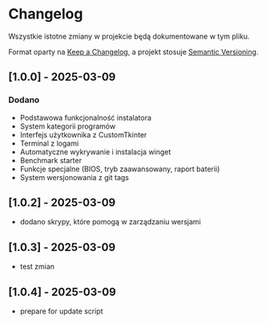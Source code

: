 # Changelog
Wszystkie istotne zmiany w projekcie będą dokumentowane w tym pliku.

Format oparty na [Keep a Changelog](https://keepachangelog.com/en/1.0.0/),
a projekt stosuje [Semantic Versioning](https://semver.org/spec/v2.0.0.html).

## [1.0.0] - 2025-03-09
### Dodano
- Podstawowa funkcjonalność instalatora
- System kategorii programów
- Interfejs użytkownika z CustomTkinter
- Terminal z logami
- Automatyczne wykrywanie i instalacja winget
- Benchmark starter
- Funkcje specjalne (BIOS, tryb zaawansowany, raport baterii)
- System wersjonowania z git tags 

## [1.0.2] - 2025-03-09
- dodano skrypy, które pomogą w zarządzaniu wersjami

## [1.0.3] - 2025-03-09
- test zmian

## [1.0.4] - 2025-03-09
- prepare for update script
